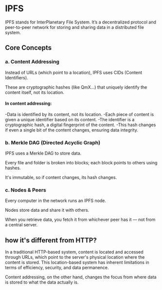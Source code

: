 # IPFS 

IPFS stands for InterPlanetary File System. It’s a decentralized protocol and peer-to-peer network for storing and sharing data in a distributed file system.

## Core Concepts
### a. Content Addressing
Instead of URLs (which point to a location), IPFS uses CIDs (Content Identifiers).

These are cryptographic hashes (like QmX...) that uniquely identify the content itself, not its location.

#### In content addressing:

-Data is identified by its content, not its location.
-Each piece of content is given a unique identifier based on its content.
-The identifier is a cryptographic hash, a digital fingerprint of the content.
-This hash changes if even a single bit of the content changes, ensuring data integrity.

### b. Merkle DAG (Directed Acyclic Graph)
IPFS uses a Merkle DAG to store data.

Every file and folder is broken into blocks; each block points to others using hashes.

It's immutable, so if content changes, its hash changes.

### c. Nodes & Peers
Every computer in the network runs an IPFS node.

Nodes store data and share it with others.

When you retrieve data, you fetch it from whichever peer has it — not from a central server.

## how it's different from HTTP?

In a traditional HTTP-based system, content is located and accessed through URLs, which point to the server's physical location where the content is stored. This location-based system has inherent limitations in terms of efficiency, security, and data permanence.

Content addressing, on the other hand, changes the focus from where data is stored to what the data actually is.
